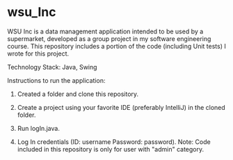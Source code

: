 # wsu_Inc
WSU Inc is a data management application intended to be used by a supermarket, developed as a group project in my software engineering course. This repository includes a portion of the code (including Unit tests) I wrote for this project.

Technology Stack: Java, Swing

Instructions to run the application:

1. Created a folder and clone this repository.

2. Create a project using your favorite IDE (preferably IntelliJ) in the cloned folder.

3. Run logIn.java.

4. Log In credentials (ID: username Password: password). Note: Code included in this repository is only for user with "admin" category.
